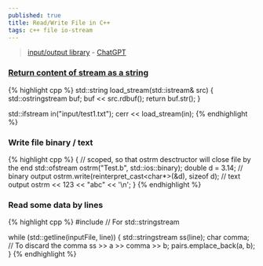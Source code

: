 ```yaml
---
published: true
title: Read/Write File in C++
tags: c++ file io-stream
---
```

> [input/output library](https://en.cppreference.com/w/cpp/io/basic_ofstream) - [ChatGPT](https://chatgpt.com/share/674c9052-0950-800d-86b7-34cff85ea828)

### [Return content of stream as a string](http://wordaligned.org/articles/cpp-streambufs)
{% highlight cpp %}
std::string load_stream(std::istream& src)
{
    std::ostringstream buf;
    buf << src.rdbuf();
    return buf.str();
}

std::ifstream in("input/test1.txt");
cerr << load_stream(in);
{% endhighlight %}

### Write file binary / text

{% highlight cpp %}
{   // scoped, so that ostrm desctructor will close file by the end
    std::ofstream ostrm("Test.b", std::ios::binary);
    double d = 3.14;
    // binary output
    ostrm.write(reinterpret_cast<char*>(&d), sizeof d); 
    // text output
    ostrm << 123 << "abc" << '\n';
}
{% endhighlight %}

### Read some data by lines

{% highlight cpp %}
#include <sstream>  // For std::stringstream

while (std::getline(inputFile, line)) {
    std::stringstream ss(line);
    char comma;  // To discard the comma
    ss >> a >> comma >> b;
    pairs.emplace_back(a, b);
}
{% endhighlight %}
